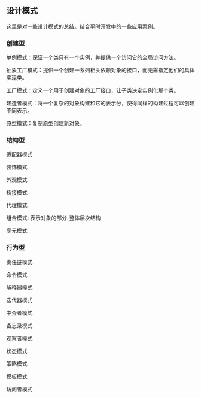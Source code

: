 ## 设计模式

这里是对一些设计模式的总结。结合平时开发中的一些应用案例。



### 创建型

单例模式：保证一个类只有一个实例，并提供一个访问它的全局访问方法。

抽象工厂模式：提供一个创建一系列相关依赖对象的接口，而无需指定他们的具体实现类。

工厂模式：定义一个用于创建对象的工厂接口，让子类决定实例化那个类。

建造者模式：将一个复杂的对象构建和它的表示分，使得同样的构建过程可以创建不同表示。

原型模式：复制原型创建新对象。



### 结构型

适配器模式

装饰模式

外观模式

桥接模式

代理模式

组合模式: 表示对象的部分-整体层次结构

享元模式



### 行为型

责任链模式

命令模式

解释器模式

迭代器模式

中介者模式

备忘录模式

观察者模式

状态模式

策略模式

模板模式

访问者模式








